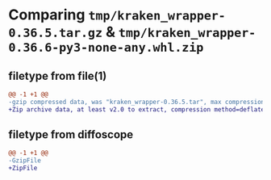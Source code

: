 # Comparing `tmp/kraken_wrapper-0.36.5.tar.gz` & `tmp/kraken_wrapper-0.36.6-py3-none-any.whl.zip`

## filetype from file(1)

```diff
@@ -1 +1 @@
-gzip compressed data, was "kraken_wrapper-0.36.5.tar", max compression
+Zip archive data, at least v2.0 to extract, compression method=deflate
```

## filetype from diffoscope

```diff
@@ -1 +1 @@
-GzipFile
+ZipFile
```

